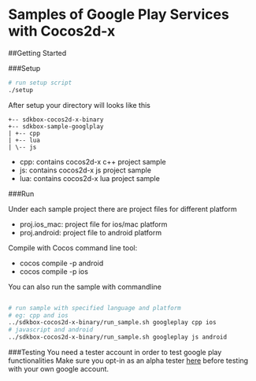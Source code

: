 # Samples of Google Play Services with Cocos2d-x 

##Getting Started

###Setup
~~~bash
# run setup script
./setup
~~~

After setup your directory will looks like this
~~~
+-- sdkbox-cocos2d-x-binary
+-- sdkbox-sample-googlplay
| +-- cpp
| +-- lua
| \-- js
~~~

* cpp: contains cocos2d-x c++ project sample
* js: contains cocos2d-x js project sample
* lua: contains cocos2d-x lua project sample

###Run

Under each sample project there are project files for different platform

* proj.ios_mac: project file for ios/mac platform
* proj.android: project file to android platform

Compile with Cocos command line tool: 
* cocos compile -p android 
* cocos compile -p ios 

You can also run the sample with commandline
~~~bash

# run sample with specified language and platform
# eg: cpp and ios
../sdkbox-cocos2d-x-binary/run_sample.sh googleplay cpp ios
# javascript and android
../sdkbox-cocos2d-x-binary/run_sample.sh googleplay js android

~~~

###Testing
You need a tester account in order to test google play functionalities
Make sure you opt-in as an alpha tester [here](https://play.google.com/apps/testing/com.sdkbox.gpg) before testing with your own google account.

